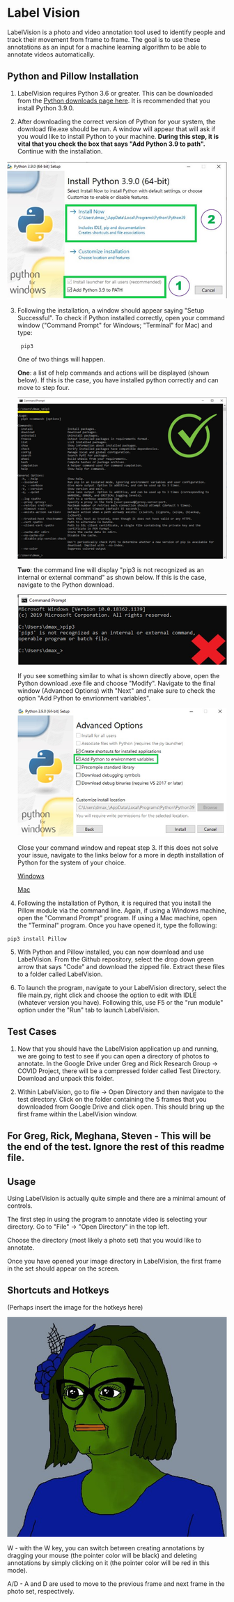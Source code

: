 # Label Vision

LabelVision is a photo and video annotation tool used to identify people and track their movement from frame to frame. The goal is to use these annotations as an input for a machine learning algorithm to be able to annotate videos automatically. 

## Python and Pillow Installation

1. LabelVision requires Python 3.6 or greater. This can be downloaded from the [Python downloads page here](https://www.python.org/downloads/). It is recommended that you install Python 3.9.0.  

2. After downloading the correct version of Python for your system, the download file.exe should be run. A window will appear that will ask if you would like to install Python to your machine. **During this step, it is vital that you check the box that says "Add Python 3.9 to path".** Continue with the installation.  

![Python Install](path.JPG)

3. Following the installation, a window should appear saying "Setup Successful". To check if Python installed correctly, open your command window ("Command Prompt" for Windows; "Terminal" for Mac) and type:  	 
	
		pip3
		
	One of two things will happen. 
	
	**One**: a list of help commands and actions will be displayed (shown below). If this is the case, you have installed python correctly and can move to step four. 
	
	![Python Installed Correctly](installgood.jpg)
	
	**Two**: the command line will display "pip3 is not recognized as an internal or external command" as shown below. If this is the case, navigate to the Python download.
	
	![Python Not Installed Correctly](installbad.jpg)
	
	If you see something similar to what is shown directly above, open the Python download .exe file and choose "Modify". Navigate to the final window (Advanced Options) with "Next" and make sure to check the option "Add Python to envrionment variables".
	
	![Environmental Variables Check](enviro.JPG)
	
	Close your command window and repeat step 3. If this does not solve your issue, navigate to the links below for a more in depth installation of Python for the system of your choice. 

	[Windows](https://www.youtube.com/watch?v=i-MuSAwgwCU&ab_channel=IDGTECHtalk) 

	[Mac](https://www.youtube.com/watch?v=TgA4ObrowRg&ab_channel=AutomationStepbyStep-RaghavPal) 

4.   Following the installation of Python, it is required that you install the Pillow module via the command line. Again, if using a Windows machine, open the "Command Prompt" program. If using a Mac machine, open the "Terminal" program. Once you have opened it, type the following:
	
	pip3 install Pillow

5. With Python and Pillow installed, you can now download and use LabelVision. From the Github repository, select the drop down green arrow that says "Code" and download the zipped file. Extract these files to a folder called LabelVision.

6. To launch the program, navigate to your LabelVision directory, select the file main.py, right click and choose the option to edit with IDLE (whatever version you have). Following this, use F5 or the "run module" option under the "Run" tab to launch LabelVision. 


## Test Cases 
1. Now that you should have the LabelVision application up and running, we are going to test to see if you can open a directory of photos to annotate. In the Google Drive under Greg and Rick Research Group -> COVID Project, there will be a compressed folder called Test Directory. Download and unpack this folder.

2. Within LabelVision, go to file -> Open Directory and then navigate to the test directory. Click on the folder containing the 5 frames that you downloaded from Google Drive and click open. This should bring up the first frame within the LabelVision window. 

For Greg, Rick, Meghana, Steven - This will be the end of the test. Ignore the rest of this readme file. 
---------------------------------------------------------------------------------------------

## Usage

Using LabelVision is actually quite simple and there are a minimal amount of controls.  

The first step in using the program to annotate video is selecting your directory. Go to "File" -> "Open Directory" in the top left.  

Choose the directory (most likely a photo set) that you would like to annotate. 

Once you have opened your image directory in LabelVision, the first frame in the set should appear on the screen. 


## Shortcuts and Hotkeys

(Perhaps insert the image for the hotkeys here)

![Drag Racing](testimage.jpg)

W - with the W key, you can switch between creating annotations by dragging your mouse (the pointer color will be black) and deleting annotations by simply clicking on it (the pointer color will be red in this mode).

A/D - A and D are used to move to the previous frame and next frame in the photo set, respectively. 
